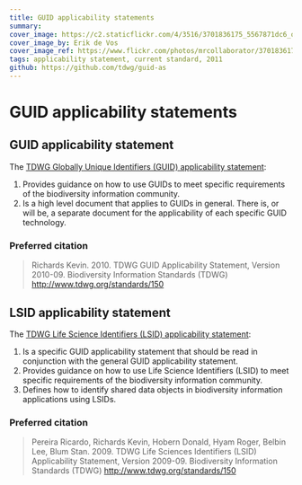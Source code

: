 ```yaml
---
title: GUID applicability statements
summary: 
cover_image: https://c2.staticflickr.com/4/3516/3701836175_5567871dc6_o.jpg
cover_image_by: Erik de Vos
cover_image_ref: https://www.flickr.com/photos/mrcollaborator/3701836175
tags: applicability statement, current standard, 2011
github: https://github.com/tdwg/guid-as
---
```


# GUID applicability statements

## GUID applicability statement

The [TDWG Globally Unique Identifiers (GUID) applicability statement](guid/tdwg_guid_applicability_statement.pdf):

1. Provides guidance on how to use GUIDs to meet specific requirements of the biodiversity information community.
2. Is a high level document that applies to GUIDs in general. There is, or will be, a separate document for the applicability of each specific GUID technology.

### Preferred citation

> Richards Kevin. 2010. TDWG GUID Applicability Statement, Version 2010-09. Biodiversity Information Standards (TDWG) http://www.tdwg.org/standards/150

## LSID applicability statement

The [TDWG Life Science Identifiers (LSID) applicability statement](lsid/applicability_statement.doc):

1. Is a specific GUID applicability statement that should be read in conjunction with the general GUID applicability statement.
2. Provides guidance on how to use Life Science Identifiers (LSID) to meet specific requirements of the biodiversity information community.
3. Defines how to identify shared data objects in biodiversity information applications using LSIDs.

### Preferred citation

> Pereira Ricardo, Richards Kevin, Hobern Donald, Hyam Roger, Belbin Lee, Blum Stan. 2009. TDWG Life Sciences Identifiers (LSID) Applicability Statement, Version 2009-09. Biodiversity Information Standards (TDWG) http://www.tdwg.org/standards/150

